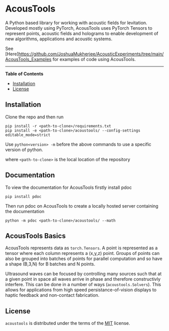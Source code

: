 # AcousTools

<!-- [![PyPI - Version](https://img.shields.io/pypi/v/acoustools.svg)](https://pypi.org/project/acoustools)
[![PyPI - Python Version](https://img.shields.io/pypi/pyversions/acoustools.svg)](https://pypi.org/project/acoustools) -->

A Python based library for working with acoustic fields for levitation. Developed mostly using PyTorch, AcousTools uses PyTorch Tensors to represent points, acoustic fields and holograms to enable development of new algorithms, applications and acoustic systems. 

See [Here]https://github.com/JoshuaMukherjee/AcousticExperiments/tree/main/AcousTools_Examples for examples of code using AcousTools.

-----

**Table of Contents**

- [Installation](#installation)
- [License](#license)

## Installation

Clone the repo and then run

```console
pip install -r <path-to-clone>/requirements.txt
pip install -e <path-to-clone>/acoustools/ --config-settings editable_mode=strict
```

Use `python<version> -m` before the above commands to use a specific version of python.

where `<path-to-clone>` is the local location of the repository 

## Documentation

To view the documentation for AcousTools firstly install pdoc
```console
pip install pdoc
```
Then run pdoc on AcousTools to create a locally hosted server containing the documentation
```console
python -m pdoc <path-to-clone>/acoustools/ --math
```

## AcousTools Basics

AcousTools represents data as `torch.Tensors`. A point is represented as a tensor where each column represents a (x,y,z) point. Groups of points can also be grouped into batches of points for parallel computation and so have a shape (B,3,N) for B batches and N points.

Ultrasound waves can be focused by controlling many sources such that at a given point in space all waves arrive in phase and therefore constructivly interfere. This can be done in a number of ways (`acoustools.Solvers`). This allows for applications from high speed persistance-of-vision displays to haptic feedback and non-contact fabrication. 

## License

`acoustools` is distributed under the terms of the [MIT](https://spdx.org/licenses/MIT.html) license.
